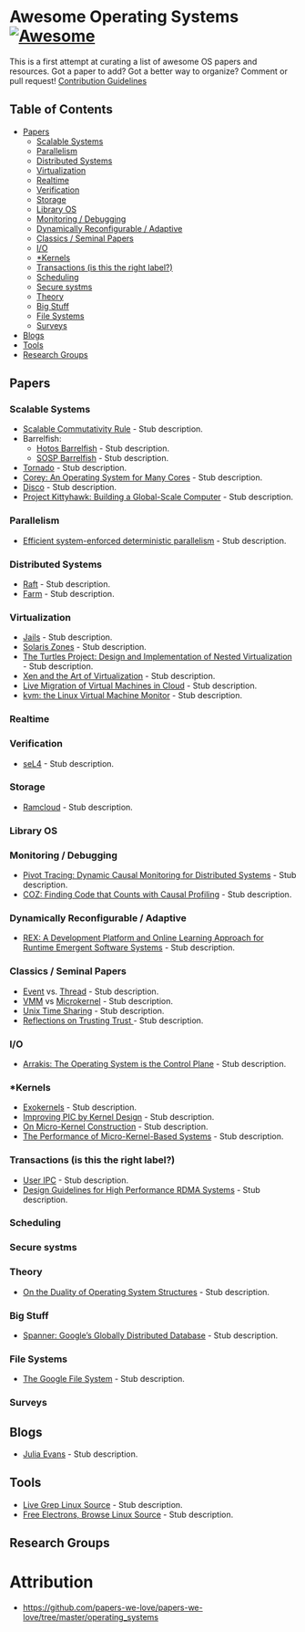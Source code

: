 # Awesome Operating Systems [![Awesome](https://cdn.rawgit.com/sindresorhus/awesome/d7305f38d29fed78fa85652e3a63e154dd8e8829/media/badge.svg)](https://github.com/sindresorhus/awesome)

This is a first attempt at curating a list of awesome OS papers and resources. Got a paper to add? Got a better way to organize? Comment or pull request! [Contribution Guidelines](https://github.com/sindresorhus/awesome/blob/master/contributing.md)

## Table of Contents
- [Papers](#papers)
  - [Scalable Systems](#scalable-systems)
  - [Parallelism](#parallelism)
  - [Distributed Systems](#distributed-systems)
  - [Virtualization](#virtualization)
  - [Realtime](#realtime)
  - [Verification](#verification)
  - [Storage](#storage)
  - [Library OS](#library-os)
  - [Monitoring / Debugging](#monitoring-/-debugging)
  - [Dynamically Reconfigurable / Adaptive](#dynamically-reconfigurable-/-adaptive)
  - [Classics / Seminal Papers](#classics-/-seminal-papers)
  - [I/O](#i/o)
  - [*Kernels](#*Kernels)
  - [Transactions (is this the right label?)](#Transactions (is this the right label?))
  - [Scheduling](#scheduling)
  - [Secure systms](#secure-systms)
  - [Theory](#theory)
  - [Big Stuff](#big-stuff)
  - [File Systems](#file-systems)
  - [Surveys](#surveys)
- [Blogs](#blogs)
- [Tools](#tools)
- [Research Groups](#research-groups)

## Papers
### Scalable Systems
* [Scalable Commutativity Rule](http://dl.acm.org/citation.cfm?id=2699681) - Stub description.
* Barrelfish:
  * [Hotos Barrelfish](http://www.barrelfish.org/publications/barrelfish_hotos09.pdf) - Stub description.
  * [SOSP Barrelfish](http://www.barrelfish.org/publications/barrelfish_sosp09.pdf) - Stub description.
* [Tornado](https://www.usenix.org/legacy/events/osdi99/full_papers/gamsa/gamsa.pdf) - Stub description.
* [Corey: An Operating System for Many Cores](https://www.usenix.org/legacy/event/osdi08/tech/full_papers/boyd-wickizer/boyd-wickizer_html/index~.html)  - Stub description.
* [Disco](http://pages.cs.wisc.edu/~remzi/Classes/838/Spring2013/Papers/bugnion97disco.pdf) - Stub description.
* [Project Kittyhawk: Building a Global-Scale Computer](http://people.seas.harvard.edu/~apw/papers/Appavoo08.pdf) - Stub description.

### Parallelism
* [Efficient system-enforced deterministic parallelism](http://dl.acm.org/citation.cfm?id=2160742) - Stub description.

### Distributed Systems
* [Raft](https://web.stanford.edu/~ouster/cgi-bin/papers/raft-atc14) - Stub description.
* [Farm](https://www.usenix.org/system/files/conference/nsdi14/nsdi14-paper-dragojevic.pdf) - Stub description.

### Virtualization
* [Jails](https://us-east.manta.joyent.com/bcantrill/public/ppwl-cantrill-jails.pdf) - Stub description.
* [Solaris Zones](http://citeseerx.ist.psu.edu/viewdoc/download?doi=10.1.1.93.9601&rep=rep1&type=pdf) - Stub description.
* [The Turtles Project: Design and Implementation of Nested Virtualization](https://www.usenix.org/legacy/event/osdi10/tech/full_papers/Ben-Yehuda.pdf) - Stub description.
* [Xen and the Art of Virtualization](http://www.cl.cam.ac.uk/research/srg/netos/papers/2003-xensosp.pdf) - Stub description.
* [Live Migration of Virtual Machines in Cloud](http://www.ijsrp.org/research_paper_jun2012/ijsrp-June-2012-29.pdf) - Stub description.
* [kvm: the Linux Virtual Machine Monitor](https://www.kernel.org/doc/ols/2007/ols2007v1-pages-225-230.pdf) - Stub description.

### Realtime

### Verification
* [seL4](http://dl.acm.org/citation.cfm?id=1629596) - Stub description.

### Storage
* [Ramcloud](https://web.stanford.edu/~ouster/cgi-bin/papers/ramcloud.pdf) - Stub description.

### Library OS

### Monitoring / Debugging
* [Pivot Tracing: Dynamic Causal
Monitoring for Distributed Systems](http://sigops.org/sosp/sosp15/current/2015-Monterey/printable/122-mace.pdf) - Stub description.
* [COZ: Finding Code that Counts with Causal Profiling](http://sigops.org/sosp/sosp15/current/2015-Monterey/printable/090-curtsinger.pdf) - Stub description.
### Dynamically Reconfigurable / Adaptive
* [REX: A Development Platform and Online Learning Approach
for Runtime Emergent Software Systems](https://www.usenix.org/system/files/conference/osdi16/osdi16-porter.pdf) - Stub description.

### Classics / Seminal Papers
* [Event](https://web.stanford.edu/~ouster/cgi-bin/papers/threads.pdf) vs. [Thread](https://www.cc.gatech.edu/classes/AY2009/cs4210_fall/papers/threads-hotos-2003.pdf) - Stub description.
* [VMM](https://www.usenix.org/legacy/event/hotos05/final_papers/full_papers/hand/hand.pdf) vs [Microkernel](https://os.itec.kit.edu/downloads/publ_2005_heiser-ua_vm-monitors-microkernels.pdf) - Stub description.
* [Unix Time Sharing](https://people.eecs.berkeley.edu/~brewer/cs262/unix.pdf) - Stub description.
* [Reflections on Trusting Trust ](https://www.ece.cmu.edu/~ganger/712.fall02/papers/p761-thompson.pdf) - Stub description.

### I/O
* [Arrakis: The Operating System is the Control Plane](https://www.usenix.org/system/files/conference/osdi14/osdi14-paper-peter_simon.pdf) - Stub description.

### *Kernels
* [Exokernels](https://pdos.csail.mit.edu/6.828/2011/readings/engler95exokernel.pdf) - Stub description.
* [Improving PIC by Kernel Design](https://www.cs.nyu.edu/~mwalfish/classes/15fa/ref/liedtke93improving.pdf) - Stub description.
* [On Micro-Kernel Construction](http://read.seas.harvard.edu/cs261/papers/liedtke95on.pdf) - Stub description.
* [The Performance of Micro-Kernel-Based Systems](https://cseweb.ucsd.edu/classes/fa01/cse221/papers/haertig-ukernel-perf-sosp97.pdf) - Stub description.

### Transactions (is this the right label?)
* [User IPC](https://www.cc.gatech.edu/classes/AY2010/cs4210_fall/papers/p175-bershad.pdf) - Stub description.
* [Design Guidelines for High Performance RDMA Systems](https://www.usenix.org/system/files/conference/atc16/atc16_paper-kalia.pdf) - Stub description.

### Scheduling

### Secure systms

### Theory
* [On the Duality of Operating System Structures](https://pdfs.semanticscholar.org/2948/a0d014852ba47dd115fcc70202c840d71cac.pdf) - Stub description.

### Big Stuff
* [Spanner: Google’s Globally Distributed Database](http://dl.acm.org/citation.cfm?id=2491245) - Stub description.

### File Systems
* [The Google File System](http://sgotiweb.epn.edu.ec/~emafla/Cursos/CD/docs/gfs-sosp2003.pdf) - Stub description.

### Surveys

## Blogs
* [Julia Evans](https://jvns.ca/) - Stub description.

## Tools
* [Live Grep Linux Source](https://livegrep.com/search/linux?q=scheduler) - Stub description.
* [Free Electrons, Browse Linux Source](http://elixir.free-electrons.com/linux/latest/source) - Stub description.

## Research Groups

# Attribution
* https://github.com/papers-we-love/papers-we-love/tree/master/operating_systems
